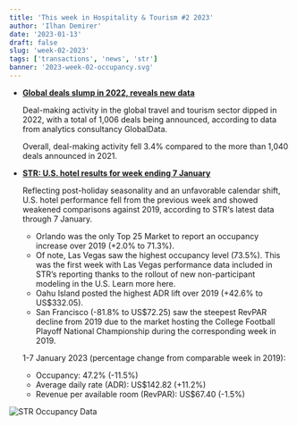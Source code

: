 ```yaml
---
title: 'This week in Hospitality & Tourism #2 2023'
author: 'Ilhan Demirer'
date: '2023-01-13'
draft: false
slug: 'week-02-2023'
tags: ['transactions', 'news', 'str']
banner: '2023-week-02-occupancy.svg'
---
```


- **[Global deals slump in 2022, reveals new data](https://hotelsmag.com/news/global-deals-slump-in-2022-reveals-new-data)**

  Deal-making activity in the global travel and tourism sector dipped in 2022, with a total of 1,006 deals being announced, according to data from analytics consultancy GlobalData.

  Overall, deal-making activity fell 3.4% compared to the more than 1,040 deals announced in 2021.

- **[STR: U.S. hotel results for week ending 7 January](https://str.com/press-release/str-us-hotel-results-week-ending-7-january)**

  Reflecting post-holiday seasonality and an unfavorable calendar shift, U.S. hotel performance fell from the previous week and showed weakened comparisons against 2019, according to STR‘s latest data through 7 January.

  - Orlando was the only Top 25 Market to report an occupancy increase over 2019 (+2.0% to 71.3%).
  - Of note, Las Vegas saw the highest occupancy level (73.5%). This was the first week with Las Vegas performance data included in STR’s reporting thanks to the rollout of new non-participant modeling in the U.S. Learn more here.
  - Oahu Island posted the highest ADR lift over 2019 (+42.6% to US$332.05).
  - San Francisco (-81.8% to US$72.25) saw the steepest RevPAR decline from 2019 due to the market hosting the College Football Playoff National Championship during the corresponding week in 2019.

  1-7 January 2023 (percentage change from comparable week in 2019):

  - Occupancy: 47.2% (-11.5%)
  - Average daily rate (ADR): US$142.82 (+11.2%)
  - Revenue per available room (RevPAR): US$67.40 (-1.5%)

![STR Occupancy Data](/images/blogimages/2023-week-02-occupancy.svg)
